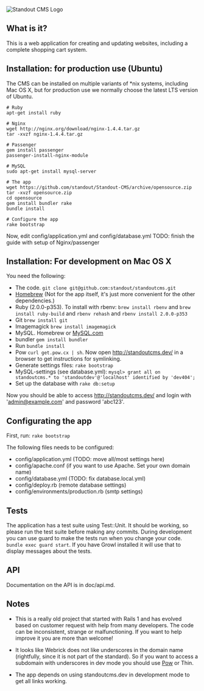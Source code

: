 
![Standout CMS Logo](http://standoutcms.se/assets/standout_cms-b5ce16797b6b31186f7b97355aefbb07.png)

## What is it?

This is a web application for creating and updating websites, including a complete shopping cart system.

## Installation: for production use (Ubuntu)

The CMS can be installed on multiple variants of *nix systems, including Mac OS X, but for production
use we normally choose the latest LTS version of Ubuntu.

```
# Ruby
apt-get install ruby

# Nginx
wget http://nginx.org/download/nginx-1.4.4.tar.gz
tar -xvzf nginx-1.4.4.tar.gz

# Passenger
gem install passenger
passenger-install-nginx-module

# MySQL
sudo apt-get install mysql-server

# The app
wget https://github.com/standout/Standout-CMS/archive/opensource.zip
tar -xvzf opensource.zip
cd opensource
gem install bundler rake
bundle install

# Configure the app
rake bootstrap

```

Now, edit config/application.yml and config/database.yml
TODO: finish the guide with setup of Nginx/passenger


## Installation: For development on Mac OS X

You need the following:

 * The code. `git clone git@github.com:standout/standoutcms.git`
 * [Homebrew](https://github.com/mxcl/homebrew/wiki/installation) (Not for the app itself, it's just more convenient for the other dependencies.)
 * Ruby (2.0.0-p353). To install with rbenv: `brew install rbenv` and `brew install ruby-build` and `rbenv rehash` and `rbenv install 2.0.0-p353`
 * Git `brew install git`
 * Imagemagick `brew install imagemagick`
 * MySQL. Homebrew or [MySQL.com](http://dev.mysql.com/downloads/mysql/)
 * bundler `gem install bundler`
 * Run `bundle install`
 * Pow `curl get.pow.cx | sh`. Now open http://standoutcms.dev/ in a browser to get instructions for symlinking.
 * Generate settings files: `rake bootstrap`
 * MySQL-settings (see database.yml): `mysql> grant all on standoutcms.* to 'standoutdev'@'localhost' identified by 'dev404';`
 * Set up the database with `rake db:setup`

Now you should be able to access http://standoutcms.dev/ and login with 'admin@example.com' and password 'abc123'.

## Configurating the app

First, run: `rake bootstrap`

The following files needs to be configured:

 * config/application.yml (TODO: move all/most settings here)
 * config/apache.conf (if you want to use Apache. Set your own domain name)
 * config/database.yml (TODO: fix database.local.yml)
 * config/deploy.rb (remote database settings)
 * config/environments/production.rb (smtp settings)

## Tests

The application has a test suite using Test::Unit. It should be working, so please run the test suite before making any commits.
During development you can use guard to make the tests run when you change your code. `bundle exec guard start`.
If you have Growl installed it will use that to display messages about the tests.

## API

Documentation on the API is in doc/api.md.

## Notes

 * This is a really old project that started with Rails 1 and has evolved based on customer request
   with help from many developers. The code can be inconsistent, strange or malfunctioning. If you want to
   help improve it you are more than welcome!

 * It looks like Webrick does not like underscores in the domain name (rightfully, since it is not part of the standard). So if you want
 to access a subdomain with underscores in dev mode you should use [Pow](http://pow.cx/) or Thin.

 * The app depends on using standoutcms.dev in development mode to get all links working.
